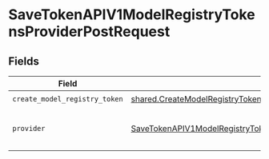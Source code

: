 # SaveTokenAPIV1ModelRegistryTokensProviderPostRequest


## Fields

| Field                                                                                                                                                               | Type                                                                                                                                                                | Required                                                                                                                                                            | Description                                                                                                                                                         |
| ------------------------------------------------------------------------------------------------------------------------------------------------------------------- | ------------------------------------------------------------------------------------------------------------------------------------------------------------------- | ------------------------------------------------------------------------------------------------------------------------------------------------------------------- | ------------------------------------------------------------------------------------------------------------------------------------------------------------------- |
| `create_model_registry_token`                                                                                                                                       | [shared.CreateModelRegistryToken](../../models/shared/createmodelregistrytoken.md)                                                                                  | :heavy_check_mark:                                                                                                                                                  | N/A                                                                                                                                                                 |
| `provider`                                                                                                                                                          | [SaveTokenAPIV1ModelRegistryTokensProviderPostProviderModelProvider](../../models/operations/savetokenapiv1modelregistrytokensproviderpostprovidermodelprovider.md) | :heavy_check_mark:                                                                                                                                                  | The provider of the model registry                                                                                                                                  |